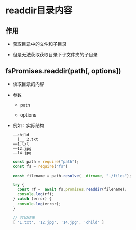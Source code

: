 # readdir目录内容

## 作用

  - 获取目录中的文件和子目录

  - 但是无法获取获取目录下子文件夹的子目录

## fsPromises.readdir(path\[, options])

  - 读取目录的内容

  - 参数

      - path&#x20;

      - options&#x20;

  - 例如：实际结构

    ```text
    ——child
      |__ 2.txt
    ——1.txt
    ——12.jpg
    ——14.jpg
    ```

    ```javascript
    const path = require("path");
    const fs = require("fs")

    const filename = path.resolve(__dirname, "./files");

    try {
      const rf =  await fs.promises.readdir(filename);
      console.log(rf);
    } catch (error) {
      console.log(error);
    }

    // 打印结果
    [ '1.txt', '12.jpg', '14.jpg', 'child' ]
    ```
